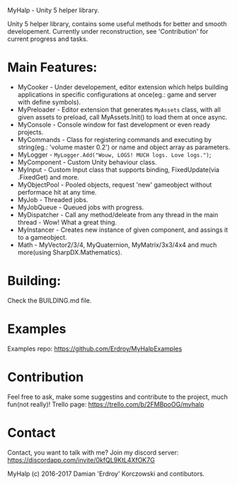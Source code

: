 MyHalp - Unity 5 helper library.

Unity 5 helper library, contains some useful methods for better and smooth developement.
Currently under reconstruction, see 'Contribution' for current progress and tasks.

# Main Features:
 - MyCooker - Under developement, editor extension which helps building applications in specific configurations at once(eg.: game and server with define symbols).
 - MyPreloader - Editor extension that generates `MyAssets` class, with all given assets to preload, call MyAssets.Init() to load them at once async.
 - MyConsole - Console window for fast development or even ready projects.
 - MyCommands - Class for registering commands and executing by string(eg.: 'volume master 0.2') or name and object array as parameters. 
 - MyLogger - `MyLogger.Add("Wouw, LOGS! MUCH logs. Love logs.")`;
 - MyComponent - Custom Unity behaviour class.
 - MyInput - Custom Input class that supports binding, FixedUpdate(via .FixedGet) and more.
 - MyObjectPool - Pooled objects, request 'new' gameobject without performace hit at any time.
 - MyJob - Threaded jobs.
 - MyJobQueue - Queued jobs with progress.
 - MyDispatcher - Call any method/deleate from any thread in the main thread - Wow! What a great thing.
 - MyInstancer - Creates new instance of given component, and assings it to a gameobject.
 - Math - MyVector2/3/4, MyQuaternion, MyMatrix/3x3/4x4 and much more(using SharpDX.Mathematics).

# Building:
Check the BUILDING.md file.

# Examples
Examples repo: https://github.com/Erdroy/MyHalpExamples

# Contribution
Feel free to ask, make some suggestins and contribute to the project, much fun(not really)!
Trello page: https://trello.com/b/2FMBpoOG/myhalp

# Contact
Contact, you want to talk with me? Join my discord server:
https://discordapp.com/invite/0kfQL9KtL4XfOK7G

MyHalp (c) 2016-2017 Damian 'Erdroy' Korczowski and contibutors.
